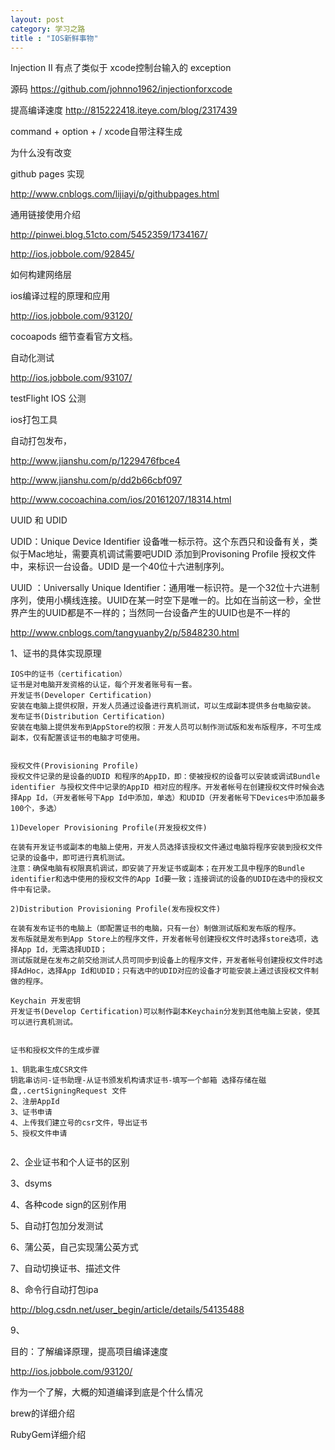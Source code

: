 ```yaml
---
layout: post
category: 学习之路
title : "IOS新鲜事物"
---
```


Injection II  有点了类似于 xcode控制台输入的 exception

源码 https://github.com/johnno1962/injectionforxcode



提高编译速度  http://815222418.iteye.com/blog/2317439



command + option + /      xcode自带注释生成



为什么没有改变

github pages 实现

http://www.cnblogs.com/lijiayi/p/githubpages.html



 通用链接使用介绍

http://pinwei.blog.51cto.com/5452359/1734167/

http://ios.jobbole.com/92845/



如何构建网络层

ios编译过程的原理和应用

http://ios.jobbole.com/93120/



cocoapods 细节查看官方文档。



自动化测试

http://ios.jobbole.com/93107/



testFlight IOS 公测



ios打包工具

自动打包发布，

http://www.jianshu.com/p/1229476fbce4

http://www.jianshu.com/p/dd2b66cbf097

http://www.cocoachina.com/ios/20161207/18314.html



UUID 和 UDID

UDID：Unique Device Identifier 设备唯一标示符。这个东西只和设备有关，类似于Mac地址，需要真机调试需要吧UDID 添加到Provisoning Profile 授权文件中，来标识一台设备。UDID 是一个40位十六进制序列。

UUID ：Universally Unique Identifier：通用唯一标识符。是一个32位十六进制序列，使用小横线连接。UUID在某一时空下是唯一的。比如在当前这一秒，全世界产生的UUID都是不一样的；当然同一台设备产生的UUID也是不一样的





http://www.cnblogs.com/tangyuanby2/p/5848230.html

1、证书的具体实现原理

```
IOS中的证书（certification）
证书是对电脑开发资格的认证，每个开发者账号有一套。
开发证书(Developer Certification)
安装在电脑上提供权限，开发人员通过设备进行真机测试，可以生成副本提供多台电脑安装。
发布证书(Distribution Certification)
安装在电脑上提供发布到AppStore的权限：开发人员可以制作测试版和发布版程序，不可生成副本，仅有配置该证书的电脑才可使用。


授权文件(Provisioning Profile)
授权文件记录的是设备的UDID 和程序的AppID，即：使被授权的设备可以安装或调试Bundle identifier 与授权文件中记录的AppID 相对应的程序。开发者帐号在创建授权文件时候会选择App Id，（开发者帐号下App Id中添加，单选）和UDID（开发者帐号下Devices中添加最多100个，多选）

1)Developer Provisioning Profile(开发授权文件)

在装有开发证书或副本的电脑上使用，开发人员选择该授权文件通过电脑将程序安装到授权文件记录的设备中，即可进行真机测试。
注意：确保电脑有权限真机调试，即安装了开发证书或副本；在开发工具中程序的Bundle identifier和选中使用的授权文件的App Id要一致；连接调试的设备的UDID在选中的授权文件中有记录。

2)Distribution Provisioning Profile(发布授权文件)

在装有发布证书的电脑上（即配置证书的电脑，只有一台）制做测试版和发布版的程序。
发布版就是发布到App Store上的程序文件，开发者帐号创建授权文件时选择store选项，选择App Id，无需选择UDID；
测试版就是在发布之前交给测试人员可同步到设备上的程序文件，开发者帐号创建授权文件时选择AdHoc，选择App Id和UDID；只有选中的UDID对应的设备才可能安装上通过该授权文件制做的程序。

Keychain 开发密钥
开发证书(Develop Certification)可以制作副本Keychain分发到其他电脑上安装，使其可以进行真机测试。


证书和授权文件的生成步骤

1、钥匙串生成CSR文件
钥匙串访问-证书助理-从证书颁发机构请求证书-填写一个邮箱 选择存储在磁盘,.certSigningRequest 文件
2、注册AppId
3、证书申请
4、上传我们建立号的csr文件，导出证书
5、授权文件申请


```



2、企业证书和个人证书的区别

3、dsyms

4、各种code sign的区别作用

5、自动打包加分发测试

6、蒲公英，自己实现蒲公英方式

7、自动切换证书、描述文件

8、命令行自动打包ipa

http://blog.csdn.net/user_begin/article/details/54135488

9、





目的：了解编译原理，提高项目编译速度

http://ios.jobbole.com/93120/

作为一个了解，大概的知道编译到底是个什么情况



brew的详细介绍



RubyGem详细介绍



